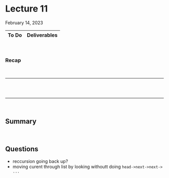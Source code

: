 # Lecture 11
February 14, 2023

|To Do                      |Deliverables               |
|---------------------------|---------------------------|

<br>

### Recap

<br>
<hr>
<br>


<br>
<hr>
<br>

## Summary

<br>

## Questions
- reccursion going back up?
- moving curent through list by looking withoutt doing
    `head->next->next-> ...`